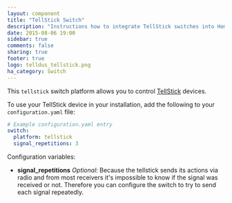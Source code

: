 ```yaml
---
layout: component
title: "TellStick Switch"
description: "Instructions how to integrate TellStick switches into Home Assistant."
date: 2015-08-06 19:00
sidebar: true
comments: false
sharing: true
footer: true
logo: telldus_tellstick.png
ha_category: Switch
---
```



This `tellstick` switch platform allows you to control [TellStick](http://www.telldus.se/products/tellstick) devices.

To use your TellStick device in your installation, add the following to your `configuration.yaml` file:

```yaml
# Example configuration.yaml entry
switch:
  platform: tellstick
  signal_repetitions: 3
```

Configuration variables:

- **signal_repetitions** *Optional*: Because the tellstick sends its actions via radio and from most receivers it's impossible to know if the signal was received or not. Therefore you can configure the switch to try to send each signal repeatedly.

